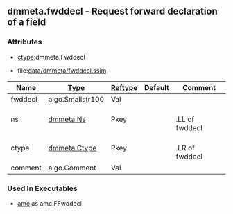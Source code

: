 ## dmmeta.fwddecl - Request forward declaration of a field


### Attributes
<a href="#attributes"></a>
* [ctype:](/txt/ssimdb/dmmeta/ctype.md)dmmeta.Fwddecl

* file:[data/dmmeta/fwddecl.ssim](/data/dmmeta/fwddecl.ssim)

|Name|[Type](/txt/ssimdb/dmmeta/ctype.md)|[Reftype](/txt/ssimdb/dmmeta/reftype.md)|Default|Comment|
|---|---|---|---|---|
|fwddecl|algo.Smallstr100|Val|
|ns|[dmmeta.Ns](/txt/ssimdb/dmmeta/ns.md)|Pkey||<br>.LL of fwddecl|
|ctype|[dmmeta.Ctype](/txt/ssimdb/dmmeta/ctype.md)|Pkey||<br>.LR of fwddecl|
|comment|algo.Comment|Val|

### Used In Executables
<a href="#used-in-executables"></a>
* [amc](/txt/exe/amc/README.md) as amc.FFwddecl

